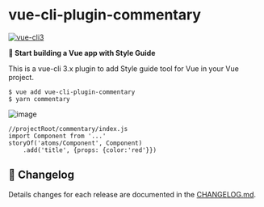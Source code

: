 # vue-cli-plugin-commentary

[![vue-cli3](https://img.shields.io/badge/vue--cli-3.x-brightgreen.svg)](https://github.com/vuejs/vue-cli)

**:rocket: Start building a Vue app with Style Guide**

This is a vue-cli 3.x plugin to add Style guide tool for Vue in your Vue project.

```
$ vue add vue-cli-plugin-commentary
$ yarn commentary
```

![image](https://user-images.githubusercontent.com/728384/42693201-52124218-86e9-11e8-9829-6af2ef4e27d4.png)


```
//projectRoot/commentary/index.js
import Component from '...'
storyOf('atoms/Component', Component)
    .add('title', {props: {color:'red'}})
```
## :scroll: Changelog
Details changes for each release are documented in the [CHANGELOG.md](https://github.com/ts020/vue-cli-plugin-commentary/blob/master/CHANGELOG.md).

